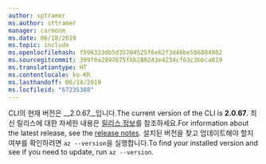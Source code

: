 ```yaml
---
author: sptramer
ms.author: sttramer
manager: carmonm
ms.date: 06/18/2019
ms.topic: include
ms.openlocfilehash: f596333db5d35784525f6e62f3d46be566884982
ms.sourcegitcommit: 399f0a2997675fbb280243e4234cf63c3bbca819
ms.translationtype: HT
ms.contentlocale: ko-KR
ms.lasthandoff: 06/18/2019
ms.locfileid: "67235388"
---
```

<span data-ttu-id="2cfed-101">CLI의 현재 버전은 __2.0.67__입니다.</span><span class="sxs-lookup"><span data-stu-id="2cfed-101">The current version of the CLI is __2.0.67__.</span></span> <span data-ttu-id="2cfed-102">최신 릴리스에 대한 자세한 내용은 [릴리스 정보](../release-notes-azure-cli.md)를 참조하세요.</span><span class="sxs-lookup"><span data-stu-id="2cfed-102">For information about the latest release, see the [release notes](../release-notes-azure-cli.md).</span></span> <span data-ttu-id="2cfed-103">설치된 버전을 찾고 업데이트해야 할지 여부를 확인하려면 `az --version`을 실행합니다.</span><span class="sxs-lookup"><span data-stu-id="2cfed-103">To find your installed version and see if you need to update, run `az --version`.</span></span>

